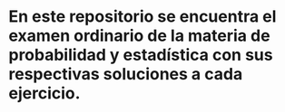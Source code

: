 # En este repositorio se encuentra el examen ordinario de la materia de probabilidad y estadística con sus respectivas soluciones a cada ejercicio.